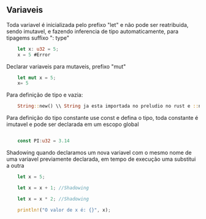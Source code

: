 ## Variaveis

Toda variavel é inicializada pelo prefixo "let" e não pode ser reatribuida, sendo imutavel, e fazendo inferencia de tipo automaticamente, para tipagems suffixo ": type"

```rs
    let x: u32 = 5;
    x = 5 #Error
```

Declarar variaveis para mutaveis, prefixo "mut"

```rs
    let mut x = 5;
    x= 5
```

Para definição de tipo e vazia:

```rs
    String::new() \\ String ja esta importada no preludio no rust e ::new função para instacializar.
```

Para definição do tipo constante use const e defina o tipo, toda constante é imutavel e pode ser declarada em um escopo global

```rs

    const PI:u32 = 3.14
```

Shadowing quando declaramos um nova variavel com o mesmo nome de uma variavel previamente declarada, em tempo de execução uma substitui a outra

```rs
    let x = 5;

    let x = x + 1; //Shadowing

    let x = x * 2; //Shadowing

    println!("O valor de x é: {}", x);

```
